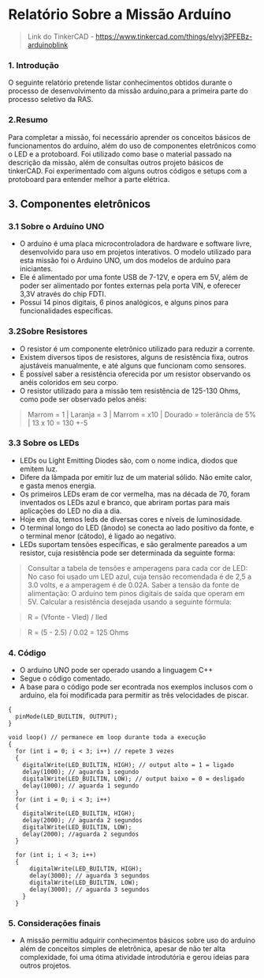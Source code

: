 # Relatório Sobre a Missão Arduíno
> Link do TinkerCAD - https://www.tinkercad.com/things/elvyj3PFEBz-arduinoblink

### 1. Introdução
O seguinte relatório pretende listar conhecimentos obtidos durante o processo de desenvolvimento da missão arduíno,para a primeira parte do processo seletivo da RAS.

### 2.Resumo
Para completar a missão, foi necessário aprender os conceitos básicos de funcionamentos do arduíno, além do uso de componentes eletrônicos como o LED e a protoboard. Foi utilizado como base o material passado na descrição da missão, além de consultas outros projeto básicos de tinkerCAD. Foi experimentado com alguns outros códigos e setups com a protoboard para entender melhor a parte elétrica. 

## 3. Componentes eletrônicos

### 3.1 Sobre o Arduíno UNO
- O arduíno é uma placa microcontroladora de hardware  e software livre, desenvolvido para uso em projetos interativos. O modelo utilizado para esta missão foi o Arduino UNO, um dos modelos de arduíno para iniciantes.
- Ele é alimentado por uma fonte USB de 7-12V, e opera em 5V, além de poder ser alimentado por fontes externas pela porta VIN, e oferecer 3,3V através do chip FDTI.
- Possui 14 pinos digitais, 6 pinos analógicos, e alguns pinos para funcionalidades específicas.

### 3.2Sobre Resistores
- O resistor é um componente eletrônico utilizado para reduzir a corrente.
- Existem diversos tipos de resistores, alguns de resistência fixa, outros ajustáveis manualmente, e até alguns que funcionam como sensores.
- É possível saber a resistência oferecida por um resistor observando os anéis coloridos em seu corpo.
- O resistor utilizado para a missão tem resistência de 125-130 Ohms, como pode ser observado pelos anéis:
> Marrom = 1 | 
> Laranja = 3 | 
> Marrom = x10 | 
> Dourado = tolerância de 5% | 
> 13 x 10 = 130 +-5

### 3.3 Sobre os LEDs
- LEDs ou Light Emitting Diodes são, com o nome indica, diodos que emitem luz.
- Difere da lâmpada por emitir luz de um material sólido. Não emite calor, e gasta menos energia.
- Os primeiros LEDs eram de cor vermelha, mas na década de 70, foram inventados os LEDs azul e branco, que abriram portas para mais aplicações do LED no dia a dia.
- Hoje em dia, temos leds de diversas cores e níveis de luminosidade.
- O terminal longo do LED (ânodo) se conecta ao lado positivo da fonte, e o terminal menor (cátodo), é ligado ao negativo.
- LEDs suportam tensões específicas, e são geralmente pareados a um resistor, cuja resistência pode ser determinada da seguinte forma: 
> Consultar a tabela de tensões e amperagens para cada cor de LED: 
> No caso foi usado um LED azul, cuja tensão recomendada é de 2,5 a 3.0 volts, e a amperagem é de 0.02A.
> Saber a tensão da fonte de alimentação: O arduíno tem pinos digitais de saída que operam em 5V.
> Calcular a resistência desejada usando a seguinte fórmula:

> R = (Vfonte - Vled) / Iled

> R = (5 - 2.5) / 0.02 = 125 Ohms

### 4. Código

- O arduíno UNO pode ser operado usando a linguagem C++
- Segue o código comentado.
- A base para o código pode ser econtrada nos exemplos inclusos com o arduíno, ela foi modificada para permitir as três velocidades de piscar.

```void setup() // inicializa o pino como output, executado uma vez
{
  pinMode(LED_BUILTIN, OUTPUT);
}

void loop() // permanece em loop durante toda a execução
{
  for (int i = 0; i < 3; i++) // repete 3 vezes
  {
  	digitalWrite(LED_BUILTIN, HIGH); // output alto = 1 = ligado
  	delay(1000); // aguarda 1 segundo
  	digitalWrite(LED_BUILTIN, LOW); // output baixo = 0 = desligado
  	delay(1000); // aguarda 1 segundo
  }
  for (int i = 0; i < 3; i++)
  {
  	digitalWrite(LED_BUILTIN, HIGH);
  	delay(2000); // aguarda 2 segundos
  	digitalWrite(LED_BUILTIN, LOW);
  	delay(2000); //aguarda 2 segundos
  }
  
  for (int i; i < 3; i++)
  {
  	  digitalWrite(LED_BUILTIN, HIGH);
  	  delay(3000); // aguarda 3 segundos
  	  digitalWrite(LED_BUILTIN, LOW);
  	  delay(3000); // aguarda 3 segundos
    }
  }
  ```

### 5. Considerações finais
- A missão permitiu adquirir conhecimentos básicos sobre uso do arduíno além de conceitos simples de eletrônica, apesar de não ter alta complexidade, foi uma ótima atividade introdutória e gerou ideias para outros projetos.
